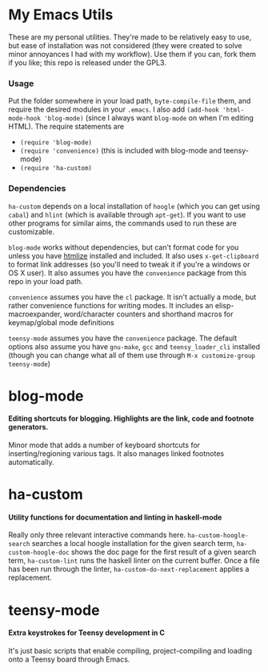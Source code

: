 My Emacs Utils
==============

These are my personal utilities. They're made to be relatively easy to use, but ease of installation was not considered (they were created to solve minor annoyances I had with my workflow). Use them if you can, fork them if you like; this repo is released under the GPL3.

### Usage 

Put the folder somewhere in your load path, `byte-compile-file` them, and require the desired modules in your `.emacs`. I also add `(add-hook 'html-mode-hook 'blog-mode)` (since I always want `blog-mode` on when I'm editing HTML). The require statements are

 - `(require 'blog-mode)`
 - `(require 'convenience)` (this is included with blog-mode and teensy-mode)
 - `(require 'ha-custom)`

### Dependencies

`ha-custom` depends on a local installation of `hoogle` (which you can get using `cabal`) and `hlint` (which is available through `apt-get`). If you want to use other programs for similar aims, the commands used to run these are customizable.

`blog-mode` works without dependencies, but can't format code for you unless you have [htmlize](http://www.emacswiki.org/emacs/Htmlize) installed and included. It also uses `x-get-clipboard` to format link addresses (so you'll need to tweak it if you're a windows or OS X user). It also assumes you have the `convenience` package from this repo in your load path.

`convenience` assumes you have the `cl` package. It isn't actually a mode, but rather convenience functions for writing modes. It includes an elisp-macroexpander, word/character counters and shorthand macros for keymap/global mode definitions

`teensy-mode` assumes you have the `convenience` package. The default options also assume you have `gnu-make`, `gcc` and `teensy_loader_cli` installed (though you can change what all of them use through `M-x customize-group teensy-mode`)

# blog-mode

#### Editing shortcuts for blogging. Highlights are the link, code and footnote generators.

Minor mode that adds a number of keyboard shortcuts for inserting/regioning various tags. It also manages linked footnotes automatically.

# ha-custom

#### Utility functions for documentation and linting in haskell-mode

Really only three relevant interactive commands here. `ha-custom-hoogle-search` searches a local hoogle installation for the given search term, `ha-custom-hoogle-doc` shows the doc page for the first result of a given search term, `ha-custom-lint` runs the haskell linter on the current buffer. Once a file has been run through the linter, `ha-custom-do-next-replacement` applies a replacement.

# teensy-mode

#### Extra keystrokes for Teensy development in C

It's just basic scripts that enable compiling, project-compiling and loading onto a Teensy board through Emacs. 
